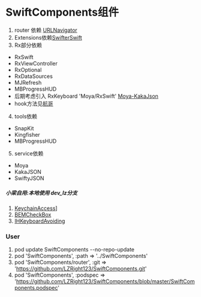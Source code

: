 
# SwiftComponents组件

1. router 依赖 [URLNavigator](https://github.com/devxoul/URLNavigator) 
2. Extensions依赖[SwifterSwift](https://github.com/SwifterSwift/SwifterSwift)
3. Rx部分依赖  
- RxSwift 
- RxViewController   
- RxOptional
- RxDataSources
- MJRefresh
- MBProgressHUD
- 后期考虑引入 RxKeyboard  'Moya/RxSwift'  [Moya-KakaJson]( https://github.com/Guoxiafei/Moya-KakaJson)  
- hook方法见[航哥](https://www.hangge.com/blog/cache/detail_2049.html)
4. tools依赖 
- SnapKit
- Kingfisher
- MBProgressHUD
5. service依赖
- Moya
- KakaJSON
- SwiftyJSON


##### 小梁自用:本地使用 dev_lz分支

1. [KeychainAccess](https://github.com/kishikawakatsumi/KeychainAccess)]
2. [BEMCheckBox](https://github.com/Boris-Em/BEMCheckBox)
3. [IHKeyboardAvoiding](https://github.com/IdleHandsApps/IHKeyboardAvoiding)


### User
1. pod update SwiftComponents --no-repo-update
2. pod 'SwiftComponents', :path => '../SwiftComponents'
3. pod 'SwiftComponents/router', :git => 'https://github.com/LZRight123/SwiftComponents.git'
4. pod 'SwiftComponents', :podspec => 'https://github.com/LZRight123/SwiftComponents/blob/master/SwiftComponents.podspec'

